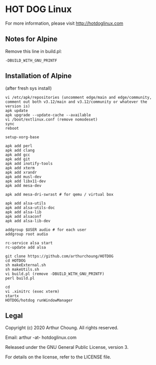 # HOT DOG Linux

For more information, please visit http://hotdoglinux.com



## Notes for Alpine

Remove this line in build.pl:

```
-DBUILD_WITH_GNU_PRINTF
```

## Installation of Alpine

(after fresh sys install)

```
vi /etc/apk/repositories (uncomment edge/main and edge/community, comment out both v3.12/main and v3.12/community or whatever the version is)
apk update
apk upgrade --update-cache --available
vi /boot/extlinux.conf (remove nomodeset)
sync
reboot

setup-xorg-base

apk add perl
apk add clang
apk add gcc
apk add git
apk add inotify-tools
apk add xterm
apk add xrandr
apk add musl-dev
apk add libx11-dev
apk add mesa-dev

apk add mesa-dri-swrast # for qemu / virtual box

apk add alsa-utils
apk add alsa-utils-doc
apk add alsa-lib
apk add alsaconf
apk add alsa-lib-dev

addgroup $USER audio # for each user
addgroup root audio

rc-service alsa start
rc-update add alsa

git clone https://github.com/arthurchoung/HOTDOG
cd HOTDOG
sh makeExternal.sh
sh makeUtils.sh
vi build.pl (remove -DBUILD_WITH_GNU_PRINTF)
perl build.pl

cd
vi .xinitrc (exec xterm)
startx
HOTDOG/hotdog runWindowManager
```


## Legal

Copyright (c) 2020 Arthur Choung. All rights reserved.

Email: arthur -at- hotdoglinux.com

Released under the GNU General Public License, version 3.

For details on the license, refer to the LICENSE file.


